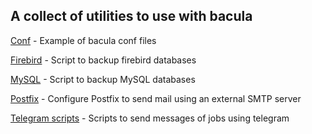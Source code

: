 ## A collect of utilities to use with bacula



[Conf](/conf) - Example of bacula conf files

[Firebird](/firebird) - Script to backup firebird databases

[MySQL](/mysql) - Script to backup MySQL databases

[Postfix](/postfix) - Configure Postfix to send mail using an external SMTP server

[Telegram scripts](/telegram) - Scripts to send messages of jobs using telegram
